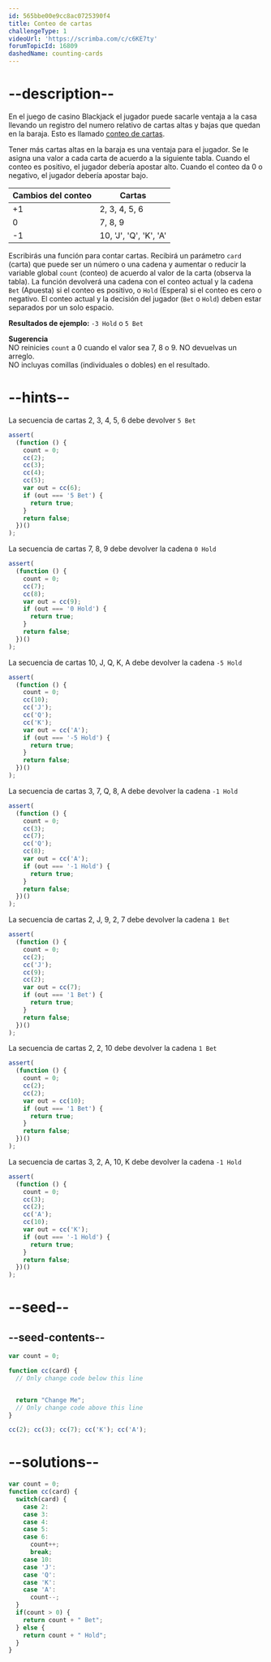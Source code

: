 ```yaml
---
id: 565bbe00e9cc8ac0725390f4
title: Conteo de cartas
challengeType: 1
videoUrl: 'https://scrimba.com/c/c6KE7ty'
forumTopicId: 16809
dashedName: counting-cards
---
```


# --description--

En el juego de casino Blackjack el jugador puede sacarle ventaja a la casa llevando un registro del numero relativo de cartas altas y bajas que quedan en la baraja. Esto es llamado [conteo de cartas](https://es.wikipedia.org/wiki/Conteo_de_cartas).

Tener más cartas altas en la baraja es una ventaja para el jugador. Se le asigna una valor a cada carta de acuerdo a la siguiente tabla. Cuando el conteo es positivo, el jugador debería apostar alto. Cuando el conteo da 0 o negativo, el jugador debería apostar bajo.

<table class='table table-striped'><thead><tr><th>Cambios del conteo</th><th>Cartas</th></tr></thead><tbody><tr><td>+1</td><td>2, 3, 4, 5, 6</td></tr><tr><td>0</td><td>7, 8, 9</td></tr><tr><td>-1</td><td>10, 'J', 'Q', 'K', 'A'</td></tr></tbody></table>

Escribirás una función para contar cartas. Recibirá un parámetro `card` (carta) que puede ser un número o una cadena y aumentar o reducir la variable global `count` (conteo) de acuerdo al valor de la carta (observa la tabla). La función devolverá una cadena con el conteo actual y la cadena `Bet` (Apuesta) si el conteo es positivo, o `Hold` (Espera) si el conteo es cero o negativo. El conteo actual y la decisión del jugador (`Bet` o `Hold`) deben estar separados por un solo espacio.

**Resultados de ejemplo:** `-3 Hold` o `5 Bet`

**Sugerencia**  
NO reinicies `count` a 0 cuando el valor sea 7, 8 o 9. NO devuelvas un arreglo.  
NO incluyas comillas (individuales o dobles) en el resultado.

# --hints--

La secuencia de cartas 2, 3, 4, 5, 6 debe devolver `5 Bet`

```js
assert(
  (function () {
    count = 0;
    cc(2);
    cc(3);
    cc(4);
    cc(5);
    var out = cc(6);
    if (out === '5 Bet') {
      return true;
    }
    return false;
  })()
);
```

La secuencia de cartas 7, 8, 9 debe devolver la cadena `0 Hold`

```js
assert(
  (function () {
    count = 0;
    cc(7);
    cc(8);
    var out = cc(9);
    if (out === '0 Hold') {
      return true;
    }
    return false;
  })()
);
```

La secuencia de cartas 10, J, Q, K, A debe devolver la cadena `-5 Hold`

```js
assert(
  (function () {
    count = 0;
    cc(10);
    cc('J');
    cc('Q');
    cc('K');
    var out = cc('A');
    if (out === '-5 Hold') {
      return true;
    }
    return false;
  })()
);
```

La secuencia de cartas 3, 7, Q, 8, A debe devolver la cadena `-1 Hold`

```js
assert(
  (function () {
    count = 0;
    cc(3);
    cc(7);
    cc('Q');
    cc(8);
    var out = cc('A');
    if (out === '-1 Hold') {
      return true;
    }
    return false;
  })()
);
```

La secuencia de cartas 2, J, 9, 2, 7 debe devolver la cadena `1 Bet`

```js
assert(
  (function () {
    count = 0;
    cc(2);
    cc('J');
    cc(9);
    cc(2);
    var out = cc(7);
    if (out === '1 Bet') {
      return true;
    }
    return false;
  })()
);
```

La secuencia de cartas 2, 2, 10 debe devolver la cadena `1 Bet`

```js
assert(
  (function () {
    count = 0;
    cc(2);
    cc(2);
    var out = cc(10);
    if (out === '1 Bet') {
      return true;
    }
    return false;
  })()
);
```

La secuencia de cartas 3, 2, A, 10, K debe devolver la cadena `-1 Hold`

```js
assert(
  (function () {
    count = 0;
    cc(3);
    cc(2);
    cc('A');
    cc(10);
    var out = cc('K');
    if (out === '-1 Hold') {
      return true;
    }
    return false;
  })()
);
```

# --seed--

## --seed-contents--

```js
var count = 0;

function cc(card) {
  // Only change code below this line


  return "Change Me";
  // Only change code above this line
}

cc(2); cc(3); cc(7); cc('K'); cc('A');
```

# --solutions--

```js
var count = 0;
function cc(card) {
  switch(card) {
    case 2:
    case 3:
    case 4:
    case 5:
    case 6:
      count++;
      break;
    case 10:
    case 'J':
    case 'Q':
    case 'K':
    case 'A':
      count--;
  }
  if(count > 0) {
    return count + " Bet";
  } else {
    return count + " Hold";
  }
}
```
